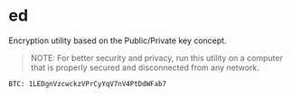 # ed
Encryption utility based on the Public/Private key concept.
> NOTE: For better security and privacy, run this utility on a computer that is properly secured and disconnected from any network.
```
BTC: 1LEDgnVzcwckzVPrCyYqV7nV4PtDdWFab7
```
